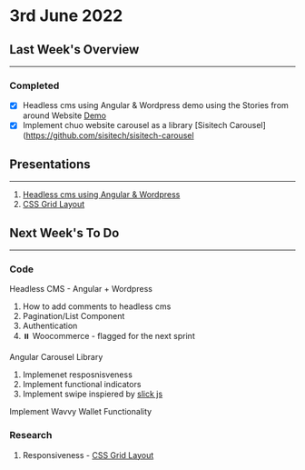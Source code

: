 # 3rd June 2022

## Last Week's Overview
---
### **Completed**

- [x] Headless cms using Angular & Wordpress demo using the Stories from around Website [Demo](https://github.com/sisitech/headless-sfa)
- [x] Implement chuo website carousel as a library [Sisitech Carousel](https://github.com/sisitech/sisitech-carousel

## Presentations
---

1. [Headless cms using Angular & Wordpress](../../Notes/Mel/headless_cms.md)
2. [CSS Grid Layout](https://developer.mozilla.org/en-US/docs/Web/CSS/CSS_Grid_Layout/Realizing_common_layouts_using_CSS_Grid_Layout)


## Next Week's To Do
---
### **Code**

Headless CMS - Angular + Wordpress

1. How to add comments to headless cms
2. Pagination/List Component
3. Authentication
4. ⏸️ Woocommerce - flagged for the next sprint  
  
Angular Carousel Library
1. Implemenet resposnisveness
2. Implement functional indicators
3. Implement swipe inspiered by [slick js](https://kenwheeler.github.io/slick/)

Implement Wavvy Wallet Functionality

### **Research**

1. Responsiveness - [CSS Grid Layout](https://developer.mozilla.org/en-US/docs/Web/CSS/CSS_Grid_Layout/Realizing_common_layouts_using_CSS_Grid_Layout)


